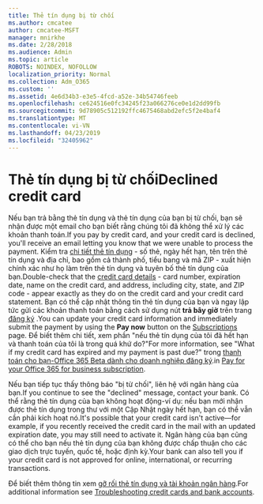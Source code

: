 ```yaml
---
title: Thẻ tín dụng bị từ chối
ms.author: cmcatee
author: cmcatee-MSFT
manager: mnirkhe
ms.date: 2/28/2018
ms.audience: Admin
ms.topic: article
ROBOTS: NOINDEX, NOFOLLOW
localization_priority: Normal
ms.collection: Adm_O365
ms.custom: ''
ms.assetid: 4e6d34b3-e3e5-4fcd-a52e-34b54746feeb
ms.openlocfilehash: ce624516e0fc34245f23a066276ce0e1d2dd99fb
ms.sourcegitcommit: 9d78905c512192ffc4675468abd2efc5f2e4baf4
ms.translationtype: MT
ms.contentlocale: vi-VN
ms.lasthandoff: 04/23/2019
ms.locfileid: "32405962"
---
```

# <a name="declined-credit-card"></a><span data-ttu-id="38273-102">Thẻ tín dụng bị từ chối</span><span class="sxs-lookup"><span data-stu-id="38273-102">Declined credit card</span></span>

<span data-ttu-id="38273-103">Nếu bạn trả bằng thẻ tín dụng và thẻ tín dụng của bạn bị từ chối, bạn sẽ nhận được một email cho bạn biết rằng chúng tôi đã không thể xử lý các khoản thanh toán.</span><span class="sxs-lookup"><span data-stu-id="38273-103">If you pay by credit card, and your credit card is declined, you'll receive an email letting you know that we were unable to process the payment.</span></span> <span data-ttu-id="38273-104">Kiểm tra [chi tiết thẻ tín dụng](https://go.microsoft.com/fwlink/p/?linkid=842054) - số thẻ, ngày hết hạn, tên trên thẻ tín dụng và địa chỉ, bao gồm cả thành phố, tiểu bang và mã ZIP - xuất hiện chính xác như họ làm trên thẻ tín dụng và tuyên bố thẻ tín dụng của bạn.</span><span class="sxs-lookup"><span data-stu-id="38273-104">Double-check that the [credit card details](https://go.microsoft.com/fwlink/p/?linkid=842054) - card number, expiration date, name on the credit card, and address, including city, state, and ZIP code - appear exactly as they do on the credit card and your credit card statement.</span></span> <span data-ttu-id="38273-105">Bạn có thể cập nhật thông tin thẻ tín dụng của bạn và ngay lập tức gửi các khoản thanh toán bằng cách sử dụng nút **trả bây giờ** trên trang [đăng ký](https://go.microsoft.com/fwlink/p/?linkid=842054) .</span><span class="sxs-lookup"><span data-stu-id="38273-105">You can update your credit card information and immediately submit the payment by using the **Pay now** button on the [Subscriptions](https://go.microsoft.com/fwlink/p/?linkid=842054) page.</span></span> <span data-ttu-id="38273-106">Để biết thêm chi tiết, xem phần "nếu thẻ tín dụng của tôi đã hết hạn và thanh toán của tôi là trong quá khứ do?"</span><span class="sxs-lookup"><span data-stu-id="38273-106">For more information, see "What if my credit card has expired and my payment is past due?"</span></span> <span data-ttu-id="38273-107">trong [thanh toán cho bạn-Office 365 Beta dành cho doanh nghiệp đăng ký](https://support.office.com/article/734f4aab-df2d-4e9b-8cb1-691910bde216).</span><span class="sxs-lookup"><span data-stu-id="38273-107">in [Pay for your Office 365 for business subscription](https://support.office.com/article/734f4aab-df2d-4e9b-8cb1-691910bde216).</span></span>
  
<span data-ttu-id="38273-108">Nếu bạn tiếp tục thấy thông báo "bị từ chối", liên hệ với ngân hàng của bạn.</span><span class="sxs-lookup"><span data-stu-id="38273-108">If you continue to see the "declined" message, contact your bank.</span></span> <span data-ttu-id="38273-109">Có thể rằng thẻ tín dụng của bạn không hoạt động-ví dụ: nếu bạn mới nhận được thẻ tín dụng trong thư với một Cập Nhật ngày hết hạn, bạn có thể vẫn cần phải kích hoạt nó.</span><span class="sxs-lookup"><span data-stu-id="38273-109">It's possible that your credit card isn't active—for example, if you recently received the credit card in the mail with an updated expiration date, you may still need to activate it.</span></span> <span data-ttu-id="38273-110">Ngân hàng của bạn cũng có thể cho bạn nếu thẻ tín dụng của bạn không được chấp thuận cho các giao dịch trực tuyến, quốc tế, hoặc định kỳ.</span><span class="sxs-lookup"><span data-stu-id="38273-110">Your bank can also tell you if your credit card is not approved for online, international, or recurring transactions.</span></span>
  
<span data-ttu-id="38273-111">Để biết thêm thông tin xem [gỡ rối thẻ tín dụng và tài khoản ngân hàng](https://support.office.com/article/30ba9c83-50d8-4020-90ed-830a5b8c8724).</span><span class="sxs-lookup"><span data-stu-id="38273-111">For additional information see [Troubleshooting credit cards and bank accounts](https://support.office.com/article/30ba9c83-50d8-4020-90ed-830a5b8c8724).</span></span>
  

